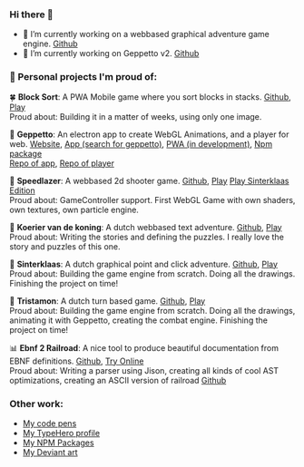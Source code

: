 ### Hi there 👋

- 🔭 I’m currently working on a webbased graphical adventure game engine. [Github](https://github.com/matthijsgroen/point-n-click)
- 🔭 I’m currently working on Geppetto v2. [Github](https://github.com/matthijsgroen/geppetto)

### 🏁 Personal projects I'm proud of:

🍀 **Block Sort**: A PWA Mobile game where you sort blocks in stacks. [Github](https://github.com/matthijsgroen/block-sort), [Play](https://matthijsgroen.github.io/block-sort)  
Proud about: Building it in a matter of weeks, using only one image.

🌲 **Geppetto**: An electron app to create WebGL Animations, and a player for web. [Website](https://geppetto.js.org), [App (search for geppetto)](https://www.electronjs.org/apps/), [PWA (in development)](https://geppetto.js.org/app), [Npm package](https://www.npmjs.com/package/geppetto-player)  
[Repo of app](https://github.com/matthijsgroen/geppetto), [Repo of player](https://github.com/matthijsgroen/geppetto-player)

🚀 **Speedlazer**: A webbased 2d shooter game. [Github](https://github.com/speedlazer/speedlazer), [Play](https://speedlazer.net/) [Play Sinterklaas Edition](https://speedlazer.net/sint)  
Proud about: GameController support. First WebGL Game with own shaders, own textures, own particle engine.

📖 **Koerier van de koning**: A dutch webbased text adventure. [Github](https://github.com/matthijsgroen/tekst-avontuur), [Play](https://tekstavontuur.nl/)  
Proud about: Writing the stories and defining the puzzles. I really love the story and puzzles of this one.

🎁 **Sinterklaas**: A dutch graphical point and click adventure. [Github](https://github.com/matthijsgroen/sinterklaas), [Play](https://thaisi.itch.io/hiddo)  
Proud about: Building the game engine from scratch. Doing all the drawings. Finishing the project on time!

🎁 **Tristamon**: A dutch turn based game. [Github](https://github.com/matthijsgroen/sinterklaas2021), [Play](https://matthijsgroen.github.io/sinterklaas2021/)  
Proud about: Building the game engine from scratch. Doing all the drawings, animating it with Geppetto, creating the combat engine. Finishing the project on time!

📊 **Ebnf 2 Railroad**: A nice tool to produce beautiful documentation from EBNF definitions. [Github](https://github.com/matthijsgroen/ebnf2railroad), [Try Online](https://matthijsgroen.github.io/ebnf2railroad/)  
Proud about: Writing a parser using Jison, creating all kinds of cool AST optimizations, creating an ASCII version of railroad [Github](https://github.com/matthijsgroen/utf-railroad)

### Other work:

- [My code pens](https://codepen.io/matthijsgroen)
- [My TypeHero profile](https://typehero.dev/@matthijsgroen)
- [My NPM Packages](https://www.npmjs.com/~thaisi)
- [My Deviant art](https://www.deviantart.com/thaisi)
